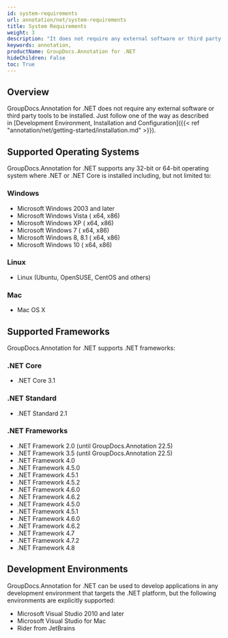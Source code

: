 ```yaml
---
id: system-requirements
url: annotation/net/system-requirements
title: System Requirements
weight: 3
description: "It does not require any external software or third party tool to be installed"
keywords: annotation,
productName: GroupDocs.Annotation for .NET
hideChildren: False
toc: True
---
```

## Overview

GroupDocs.Annotation for .NET does not require any external software or third party tools to be installed. Just follow one of the way as described in [Development Environment, Installation and Configuration]({{< ref "annotation/net/getting-started/installation.md" >}}).

## Supported Operating Systems

GroupDocs.Annotation for .NET supports any 32-bit or 64-bit operating system where .NET or .NET Core is installed including, but not limited to:

### Windows

*   Microsoft Windows 2003 and later
*   Microsoft Windows Vista ( x64, x86)
*   Microsoft Windows XP ( x64, x86)
*   Microsoft Windows 7 ( x64, x86)
*   Microsoft Windows 8, 8.1 ( x64, x86)
*   Microsoft Windows 10 ( x64, x86)

### Linux

*   Linux (Ubuntu, OpenSUSE, CentOS and others)

### Mac

*   Mac OS X

## Supported Frameworks

GroupDocs.Annotation for .NET supports .NET frameworks:

### .NET Core

*   .NET Core 3.1

### .NET Standard

*   .NET Standard 2.1

### .NET Frameworks

*   .NET Framework 2.0 (until GroupDocs.Annotation 22.5)
*   .NET Framework 3.5 (until GroupDocs.Annotation 22.5)
*   .NET Framework 4.0
*   .NET Framework 4.5.0
*   .NET Framework 4.5.1
*   .NET Framework 4.5.2
*   .NET Framework 4.6.0
*   .NET Framework 4.6.2
*   .NET Framework 4.5.0
*   .NET Framework 4.5.1
*   .NET Framework 4.6.0
*   .NET Framework 4.6.2
*   .NET Framework 4.7
*   .NET Framework 4.7.2
*   .NET Framework 4.8

## Development Environments

GroupDocs.Annotation for .NET can be used to develop applications in any development environment that targets the .NET platform, but the following environments are explicitly supported:

*   Microsoft Visual Studio 2010 and later
*   Microsoft Visual Studio for Mac
*   Rider from JetBrains

